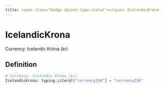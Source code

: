 ```yaml
---
title: <span class="badge object-type-scalar"></span> IcelandicKrona
---
```

# <span class="badge object-type-scalar"></span> IcelandicKrona

Currency: Icelandic Króna (kr)

## Definition

```python
# Currency: Icelandic Króna (kr)
IcelandicKrona: typing.Literal["currencyISK"] = "currencyISK"
```

